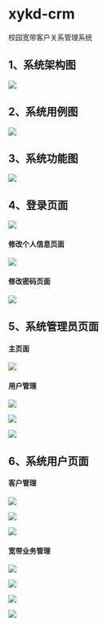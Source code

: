 # xykd-crm
校园宽带客户关系管理系统

## 1、系统架构图

![](https://github.com/Xer97/xykd-crm/raw/master/image/%E7%B3%BB%E7%BB%9F%E6%9E%B6%E6%9E%84.png)

## 2、系统用例图

![](https://github.com/Xer97/xykd-crm/raw/master/image/用例图.png)

## 3、系统功能图

![](https://github.com/Xer97/xykd-crm/raw/master/image/系统功能图.png)

## 4、登录页面

![](https://github.com/Xer97/xykd-crm/raw/master/image/login.png)

#### 修改个人信息页面

![](https://github.com/Xer97/xykd-crm/raw/master/image/info.png)

#### 修改密码页面

![](https://github.com/Xer97/xykd-crm/raw/master/image/password.png)

## 5、系统管理员页面

#### 主页面

![](https://github.com/Xer97/xykd-crm/raw/master/image/admin_home.png)

#### 用户管理

![](https://github.com/Xer97/xykd-crm/raw/master/image/user_manage_list.png)

![](https://github.com/Xer97/xykd-crm/raw/master/image/create_user.png)

![](https://github.com/Xer97/xykd-crm/raw/master/image/edit_user.png)

## 6、系统用户页面

#### 客户管理

![](https://github.com/Xer97/xykd-crm/raw/master/image/customer_list.png)

![](https://github.com/Xer97/xykd-crm/raw/master/image/create_customer.png)

![](https://github.com/Xer97/xykd-crm/raw/master/image/edit_customer.png)

#### 宽带业务管理

![](https://github.com/Xer97/xykd-crm/raw/master/image/order_list.png)

![](https://github.com/Xer97/xykd-crm/raw/master/image/create_order.png)

![](https://github.com/Xer97/xykd-crm/raw/master/image/renew_order.png)

![](https://github.com/Xer97/xykd-crm/raw/master/image/history_order.png)